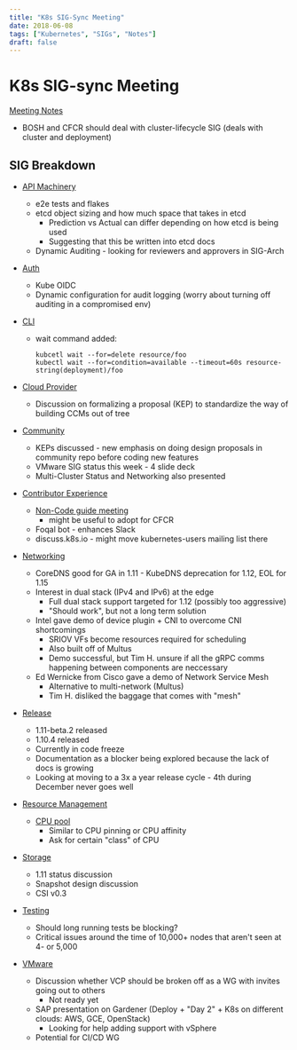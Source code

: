 ```yaml
---
title: "K8s SIG-Sync Meeting"
date: 2018-06-08
tags: ["Kubernetes", "SIGs", "Notes"]
draft: false
---
```

# K8s SIG-sync Meeting

[Meeting Notes](https://docs.google.com/document/d/1juMYauhuyeyayGqGlc18z1iISAR3qGqDsiaWQu2NOBw/edit#heading=h.2j9x6mjcxfd7)

* BOSH and CFCR should deal with cluster-lifecycle SIG (deals with cluster and
  deployment)

## SIG Breakdown

* [API Machinery](https://docs.google.com/document/d/1x9RNaaysyO0gXHIr1y50QFbiL1x8OWnk2v3XnrdkT5Y/edit)
  * e2e tests and flakes
  * etcd object sizing and how much space that takes in etcd
    * Prediction vs Actual can differ depending on how etcd is being used
    * Suggesting that this be written into etcd docs
  * Dynamic Auditing - looking for reviewers and approvers in SIG-Arch
* [Auth](https://docs.google.com/document/d/1woLGRoONE3EBVx-wTb4pvp4CI7tmLZ6lS26VTbosLKM/edit?usp=sharing)
  * Kube OIDC
  * Dynamic configuration for audit logging (worry about turning off auditing
    in a compromised env)
* [CLI](https://docs.google.com/document/d/1r0YElcXt6G5mOWxwZiXgGu_X6he3F--wKwg-9UBc29I/edit?usp=sharing)
  * wait command added:

    ```
    kubcetl wait --for=delete resource/foo
    kubectl wait --for=condition=available --timeout=60s resource-string(deployment)/foo
    ```

* [Cloud Provider](https://docs.google.com/document/d/1OZE-ub-v6B8y-GuaWejL-vU_f9jsjBbrim4LtTfxssw/edit#heading=h.w7i4ksrweimp)
  * Discussion on formalizing a proposal (KEP) to standardize the way of building
    CCMs out of tree
* [Community](https://docs.google.com/document/d/1VQDIAB0OqiSjIHI8AWMvSdceWhnz56jNpZrLs6o7NJY/)
  * KEPs discussed - new emphasis on doing design proposals in community repo
    before coding new features
  * VMware SIG status this week - 4 slide deck
  * Multi-Cluster Status and Networking also presented
* [Contributor Experience](https://goo.gl/fTqjwb)
  * [Non-Code guide meeting](https://docs.google.com/document/d/1gdFWfkrapQclZ4-z4Lx2JwqKsJjXXUOVoLhBzZiZgSk/edit?usp=sharing)
      - might be useful to adopt for CFCR
  * Foqal bot - enhances Slack
  * discuss.k8s.io - might move kubernetes-users mailing list there
* [Networking](https://docs.google.com/document/d/1_w77-zG_Xj0zYvEMfQZTQ-wPP4kXkpGD8smVtW_qqWM/edit)
  * CoreDNS good for GA in 1.11 - KubeDNS deprecation for 1.12, EOL for 1.15
  * Interest in dual stack (IPv4 and IPv6) at the edge
      - Full dual stack support targeted for 1.12 (possibly too aggressive)
      - "Should work", but not a long term solution
  * Intel gave demo of device plugin + CNI to overcome CNI shortcomings
      - SRIOV VFs become resources required for scheduling
      - Also built off of Multus
      - Demo successful, but Tim H. unsure if all the gRPC comms happening between
      components are neccessary
  * Ed Wernicke from Cisco gave a demo of Network Service Mesh
      - Alternative to multi-network (Multus)
      - Tim H. disliked the baggage that comes with "mesh"
* [Release](https://docs.google.com/document/d/1nTywSCM9h-GE360PTRw71vvPMmzt74PloXuhG9znptM/edit)
  * 1.11-beta.2 released
  * 1.10.4 released
  * Currently in code freeze
  * Documentation as a blocker being explored because the lack of docs is growing
  * Looking at moving to a 3x a year release cycle - 4th during December never goes
    well
* [Resource Management](https://github.com/kubernetes/community/tree/master/wg-resource-management)
  * [CPU pool](https://docs.google.com/document/d/1gdFWfkrapQclZ4-z4Lx2JwqKsJjXXUOVoLhBzZiZgSk/edit?usp=sharing)
      - Similar to CPU pinning or CPU affinity
      - Ask for certain "class" of CPU
* [Storage](https://docs.google.com/document/d/1-8KEG8AjAgKznS9NFm3qWqkGyCHmvU6HVl0sk5hwoAE/edit?usp=sharing)
  * 1.11 status discussion
  * Snapshot design discussion
  * CSI v0.3
* [Testing](https://goo.gl/WULgHT)
  * Should long running tests be blocking?
  * Critical issues around the time of 10,000+ nodes that aren't seen at 4- or 5,000
* [VMware](https://docs.google.com/document/d/1RV0nVtlPoAtM0DQwNYxYCC9lHfiHpTNatyv4bek6XtA/edit)
  * Discussion whether VCP should be broken off as a WG with invites going out to others
      - Not ready yet
  * SAP presentation on Gardener (Deploy + "Day 2" + K8s on different clouds:
    AWS, GCE, OpenStack)
      - Looking for help adding support with vSphere
  * Potential for CI/CD WG
